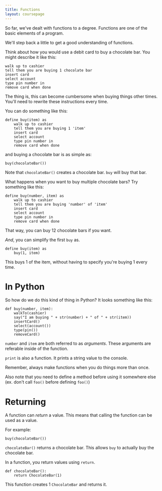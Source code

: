 ```yaml
---
title: Functions
layout: coursepage
---
```


So far, we've dealt with functions to a degree. Functions are one of the basic elements of a program.

We'll step back a little to get a good understanding of functions.

Think about how you would use a debit card to buy a chocolate bar. You might describe it like this:

    walk up to cashier
    tell them you are buying 1 chocolate bar
    insert card
    select account
    type pin number in
    remove card when done

The thing is, this can become cumbersome when buying things other times. You'll need to rewrite these instructions every time.

You can do something like this:

    define buy(item) as
        walk up to cashier
        tell them you are buying 1 'item'
        insert card
        select account
        type pin number in
        remove card when done

and buying a chocolate bar is as simple as:

    buy(chocolateBar())
    
Note that `chocolateBar()` creates a chocolate bar. `buy` will buy that bar.

What happens when you want to buy multiple chocolate bars? Try something like this:

    define buy(number, item) as
        walk up to cashier
        tell them you are buying 'number' of 'item'
        insert card
        select account
        type pin number in
        remove card when done

That way, you can buy 12 chocolate bars if you want.

*And*, you can simplify the first `buy` as.

    define buy(item) as
        buy(1, item)

This buys 1 of the item, without having to specify you're buying 1 every time.

# In Python
So how do we do this kind of thing in Python? It looks something like this:

    def buy(number, item):
        walkTo(cashier)
        say("I am buying " + str(number) + " of " + str(item))
        insertCard()
        select(account())
        type(pin())
        removeCard()

`number` and `item` are both referred to as *arguments*. These arguments are referable inside of the function.

`print` is also a function. It prints a string value to the console.

Remember, always make functions when you do things more than once.

Also note that you need to define a method before using it somewhere else (ex. don't call `foo()` before defining `foo()`)

# Returning
A function can *return* a value. This means that calling the function can be used as a value.

For example:

    buy(chocolateBar())

`chocolateBar()` returns a chocolate bar. This allows `buy` to actually buy the chocolate bar.

In a function, you return values using `return`.

    def chocolateBar():
        return ChocolateBar(1)

This function creates 1 `ChocolateBar` and returns it.
